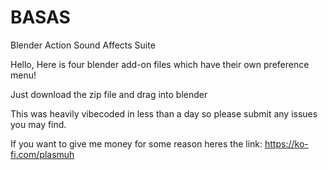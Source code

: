 # BASAS
Blender Action Sound Affects Suite

Hello, Here is four blender add-on files which have their own preference menu!

Just download the zip file and drag into blender

This was heavily vibecoded in less than a day so please submit any issues you may find.

If you want to give me money for some reason heres the link: https://ko-fi.com/plasmuh
